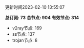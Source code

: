更新时间2023-02-10 13:55:07

**总订阅: 73**
**总节点: 904**
**有效节点: 314**
- v2ray节点: 169
- ss节点: 137
- trojan节点: 8
